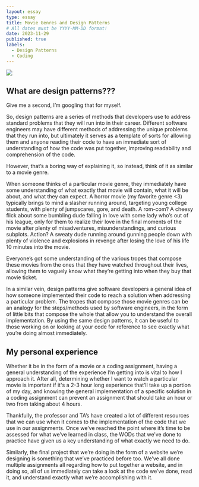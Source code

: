 ```yaml
---
layout: essay
type: essay
title: Movie Genres and Design Patterns
# All dates must be YYYY-MM-DD format!
date: 2023-11-29
published: true
labels:
  - Design Patterns
  - Coding
---
```


<img class="img-fluid" src="../img/essays/moviegenresanddesignpatterns/theatre.png">

## What are design patterns???

Give me a second, I’m googling that for myself.

So, design patterns are a series of methods that developers use to address standard problems that they will run into in their career. Different software engineers may have different methods of addressing the unique problems that they run into, but ultimately it serves as a template of sorts for allowing them and anyone reading their code to have an immediate sort of understanding of how the code was put together, improving readability and comprehension of the code. 

However, that’s a boring way of explaining it, so instead, think of it as similar to a movie genre.

When someone thinks of a particular movie genre, they immediately have some understanding of what exactly that movie will contain, what it will be about, and what they can expect. A horror movie (my favorite genre <3) typically brings to mind a slasher running around, targeting young college students, with plenty of jumpscares, gore, and death. A rom-com? A cheesy flick about some bumbling dude falling in love with some lady who’s out of his league, only for them to realize their love in the final moments of the movie after plenty of misadventures, misunderstandings, and curious subplots. Action? A sweaty dude running around gunning people down with plenty of violence and explosions in revenge after losing the love of his life 10 minutes into the movie.

Everyone’s got some understanding of the various tropes that compose these movies from the ones that they have watched throughout their lives, allowing them to vaguely know what they’re getting into when they buy that movie ticket.

In a similar vein, design patterns give software developers a general idea of how someone implemented their code to reach a solution when addressing a particular problem. The tropes that compose those movie genres can be an analogy for the steps/methods used by software engineers, in the form of little bits that compose the whole that allow you to understand the overall implementation. By using the same design patterns, it can be useful to those working on or looking at your code for reference to see exactly what you’re doing almost immediately. 

## My personal experience 

Whether it be in the form of a movie or a coding assignment, having a general understanding of the experience I’m getting into is vital to how I approach it. After all, determining whether I want to watch a particular movie is important if it's a 2-3 hour long experience that’ll take up a portion of my day, and knowing the general implementation of a specific solution in a coding assignment can prevent an assignment that should take an hour or two from taking about 4 hours.

Thankfully, the professor and TA’s have created a lot of different resources that we can use when it comes to the implementation of the code that we use in our assignments. Once we’ve reached the point where it’s time to be assessed for what we’ve learned in class, the WODs that we’ve done to practice have given us a key understanding of what exactly we need to do. 


Similarly, the final project that we’re doing in the form of a website we’re designing is something that we’ve practiced before too. We’ve all done multiple assignments all regarding how to put together a website, and in doing so, all of us immediately can take a look at the code we’ve done, read it, and understand exactly what we’re accomplishing with it. 
